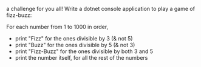 a challenge for you all! Write a dotnet console application to play a game of fizz-buzz:

For each number from 1 to 1000 in order,
* print "Fizz" for the ones divisible by 3 (& not 5)
* print "Buzz" for the ones divisible by 5 (& not 3)
* print "Fizz-Buzz" for the ones divisible by both 3 and 5
* print the number itself, for all the rest of the numbers